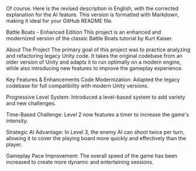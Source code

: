 Of course. Here is the revised description in English, with the corrected explanation for the AI feature. This version is formatted with Markdown, making it ideal for your GitHub README file.

Battle Boats - Enhanced Edition
This project is an enhanced and modernized version of the classic Battle Boats tutorial by Kurt Kaiser.

About The Project
The primary goal of this project was to practice analyzing and refactoring legacy Unity code. It takes the original codebase from an older version of Unity and adapts it to run optimally on a modern engine, while also introducing new features to improve the gameplay experience.

Key Features & Enhancements
Code Modernization: Adapted the legacy codebase for full compatibility with modern Unity versions.

Progressive Level System: Introduced a level-based system to add variety and new challenges.

Time-Based Challenge: Level 2 now features a timer to increase the game's intensity.

Strategic AI Advantage: In Level 3, the enemy AI can shoot twice per turn, allowing it to cover the playing board more quickly and effectively than the player.

Gameplay Pace Improvement: The overall speed of the game has been increased to create more dynamic and entertaining sessions.
